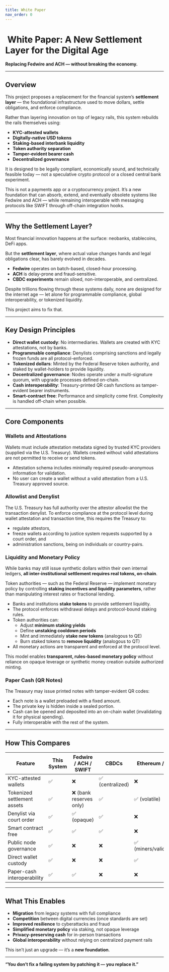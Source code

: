 ```yaml
---
title: White Paper
nav_order: 0
---
```


# ️ White Paper: A New Settlement Layer for the Digital Age

**Replacing Fedwire and ACH — without breaking the economy.**

---

## Overview

This project proposes a replacement for the financial system’s **settlement layer** — the foundational infrastructure used to move dollars, settle obligations, and enforce compliance.

Rather than layering innovation on top of legacy rails, this system rebuilds the rails themselves using:

- **KYC-attested wallets**
- **Digitally-native USD tokens**
- **Staking-based interbank liquidity**
- **Token authority separation**
- **Tamper-evident bearer cash**
- **Decentralized governance**

It is designed to be legally compliant, economically sound, and technically feasible today — not a speculative crypto protocol or a closed central bank experiment.

This is not a payments app or a cryptocurrency project. It’s a new foundation that can absorb, extend, and eventually obsolete systems like Fedwire and ACH — while remaining interoperable with messaging protocols like SWIFT through off-chain integration hooks.

---

## Why the Settlement Layer?

Most financial innovation happens at the surface: neobanks, stablecoins, DeFi apps.

But the **settlement layer**, where actual value changes hands and legal obligations clear, has barely evolved in decades.

- **Fedwire** operates on batch-based, closed-hour processing.
- **ACH** is delay-prone and fraud-sensitive.
- **CBDC experiments** remain siloed, non-interoperable, and centralized.

Despite trillions flowing through these systems daily, none are designed for the internet age — let alone for programmable compliance, global interoperability, or tokenized liquidity.

This project aims to fix that.

---

## Key Design Principles

- **Direct wallet custody**: No intermediaries. Wallets are created with KYC attestations, not by banks.
- **Programmable compliance**: Denylists comprising sanctions and legally frozen funds are all protocol-enforced.
- **Tokenized dollars**: Minted by the Federal Reserve token authority, and staked by wallet-holders to provide liquidity.
- **Decentralized governance**: Nodes operate under a multi-signature quorum, with upgrade processes defined on-chain.
- **Cash interoperability**: Treasury-printed QR cash functions as tamper-evident bearer instruments.
- **Smart-contract free**: Performance and simplicity come first. Complexity is handled off-chain when possible.

---

## Core Components

###  Wallets and Attestations

Wallets must include attestation metadata signed by trusted KYC providers (supplied via the U.S. Treasury). Wallets created without valid attestations are not permitted to receive or send tokens.

- Attestation schema includes minimally required pseudo-anonymous information for validation.
- No user can create a wallet without a valid attestation from a U.S. Treasury approved source.

###  Allowlist and Denylist

The U.S. Treasury has full authority over the attestor allowlist the the transaction denylist. To enforce compliance at the protocol level during wallet attestation and transaction time, this requires the Treasury to:
- regulate attestors,
- freeze wallets according to justice system requests supported by a court order, and
- administration sanctions, being on individuals or country-pairs.

###  Liquidity and Monetary Policy

While banks may still issue synthetic dollars within their own internal ledgers, **all inter-institutional settlement requires real tokens, on-chain**.

Token authorities — such as the Federal Reserve — implement monetary policy by controlling **staking incentives and liquidity parameters**, rather than manipulating interest rates or fractional lending.

- Banks and institutions **stake tokens** to provide settlement liquidity.
- The protocol enforces withdrawal delays and protocol-bound staking rules.
- Token authorities can:
  - Adjust **minimum staking yields**
  - Define **unstaking cooldown periods**
  - Mint and immediately **stake new tokens** (analogous to QE)
  - Burn staked tokens to **remove liquidity** (analogous to QT)
- All monetary actions are transparent and enforced at the protocol level.

This model enables **transparent, rules-based monetary policy** without reliance on opaque leverage or synthetic money creation outside authorized minting.

###  Paper Cash (QR Notes)

The Treasury may issue printed notes with tamper-evident QR codes:
- Each note is a wallet preloaded with a fixed amount.
- The private key is hidden inside a sealed portion.
- Cash can be opened and deposited into an on-chain wallet (invalidating it for physical spending).
- Fully interoperable with the rest of the system.

---

## How This Compares

| Feature                         | This System              | Fedwire / ACH / SWIFT     | CBDCs         | Ethereum / DeFi     |
|-------------------------------|--------------------------|----------------------------|---------------|---------------------|
| KYC-attested wallets          | ✅                       | ❌                        | ✅ (centralized) | ❌                  |
| Tokenized settlement assets   | ✅                       | ❌ (bank reserves only)   | ✅             | ✅ (volatile)       |
| Denylist via court order      | ✅                       | ✅ (opaque)                | ✅             | ❌                  |
| Smart contract free           | ✅                       | ✅                         | ✅             | ❌                  |
| Public node governance        | ✅                       | ❌                        | ❌             | ✅ (miners/validators) |
| Direct wallet custody         | ✅                       | ❌                        | ❌             | ✅                  |
| Paper-cash interoperability   | ✅                       | ✅                         | ❌             | ❌                  |

---

## What This Enables

- **Migration** from legacy systems with full compliance
- **Competition** between digital currencies (once standards are set)
- **Improved resilience** to cyberattacks and fraud
- **Simplified monetary policy** via staking, not opaque leverage
- **Privacy-preserving cash** for in-person transactions
- **Global interoperability** without relying on centralized payment rails

This isn’t just an upgrade — it’s a **new foundation**.

---

**“You don’t fix a failing system by patching it — you replace it.”**
